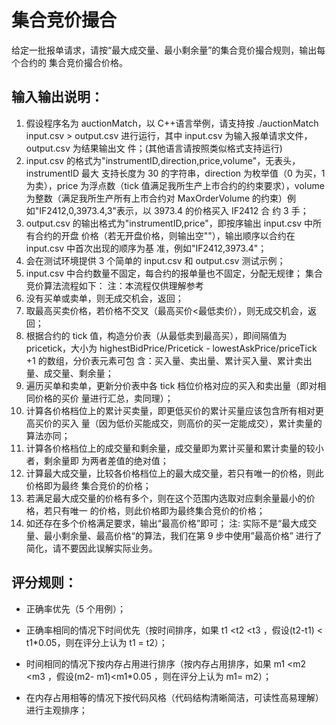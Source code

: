 # 集合竞价撮合

给定一批报单请求，请按“最大成交量、最小剩余量”的集合竞价撮合规则，输出每个合约的
集合竞价撮合价格。
 
## 输入输出说明：
1. 假设程序名为 auctionMatch，以 C++语言举例，请支持按 ./auctionMatch input.csv > 
output.csv 进行运行，其中 input.csv 为输入报单请求文件，output.csv 为结果输出文
件；(其他语言请按照类似格式支持运行)
2. input.csv 的格式为"instrumentID,direction,price,volume"，无表头，instrumentID 最大
支持长度为 30 的字符串，direction 为枚举值（0 为买，1 为卖），price 为浮点数（tick
值满足我所生产上市合约的约束要求），volume 为整数（满足我所生产所有上市合约对
MaxOrderVolume 的约束）例如"IF2412,0,3973.4,3"表示，以 3973.4 的价格买入 IF2412 合
约 3 手；
3. output.csv 的输出格式为"instrumentID,price"，即按序输出 input.csv 中所有合约的开盘
价格（若无开盘价格，则输出空""），输出顺序以合约在 input.csv 中首次出现的顺序为基
准，例如"IF2412,3973.4"；
4. 会在测试环境提供 3 个简单的 input.csv 和 output.csv 测试示例；
5. input.csv 中合约数量不固定，每合约的报单量也不固定，分配无规律；
集合竞价算法流程如下：
注：本流程仅供理解参考
1. 没有买单或卖单，则无成交机会，返回；
2. 取最高买卖价格，若价格不交叉（最高买价<最低卖价），则无成交机会，返回；
3. 根据合约的 tick 值，构造分价表（从最低卖到最高买），即间隔值为 pricetick，大小为
highestBidPrice/Pricetick - lowestAskPrice/priceTick +1 的数组，分价表元素可包
含：买入量、卖出量、累计买入量、累计卖出量、成交量、剩余量；
4. 遍历买单和卖单，更新分价表中各 tick 档位价格对应的买入和卖出量（即对相同价格的买价
量进行汇总，卖同理）；
5. 计算各价格档位上的累计买卖量，即更低买价的累计买量应该包含所有相对更高买价的买入
量（因为低价买能成交，则高价的买一定能成交），累计卖量的算法亦同；
6. 计算各价格档位上的成交量和剩余量，成交量即为累计买量和累计卖量的较小者，剩余量即
为两者差值的绝对值；
7. 计算最大成交量，比较各价格档位上的最大成交量，若只有唯一的价格，则此价格即为最终
集合竞价的价格；
8. 若满足最大成交量的价格有多个，则在这个范围内选取对应剩余量最小的价格，若只有唯一
的价格，则此价格即为最终集合竞价的价格；
9. 如还存在多个价格满足要求，输出“最高价格”即可；
注: 实际不是“最大成交量、最小剩余量、最高价格“的算法，我们在第 9 步中使用”最高价格”
进行了简化，请不要因此误解实际业务。

## 评分规则：

- 正确率优先（5 个用例）；

- 正确率相同的情况下时间优先（按时间排序，如果 t1 <t2 <t3 ，假设(t2-t1) < t1*0.05，则在评分上认为 t1 = t2）；

- 时间相同的情况下按内存占用进行排序（按内存占用排序，如果 m1 <m2 <m3 ，假设(m2-
m1)<m1*0.05 ，则在评分上认为 m1= m2）；

- 在内存占用相等的情况下按代码风格（代码结构清晰简洁，可读性高易理解）进行主观排序；
